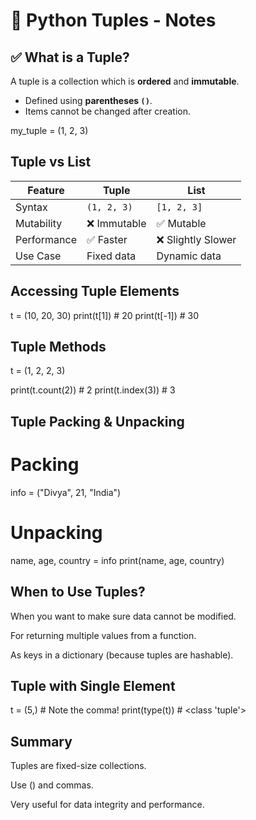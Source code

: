 # 📘 Python Tuples - Notes

## ✅ What is a Tuple?
A tuple is a collection which is **ordered** and **immutable**.
- Defined using **parentheses `()`**.
- Items cannot be changed after creation.

my_tuple = (1, 2, 3)

## Tuple vs List
| Feature     | Tuple       | List              |
| ----------- | ----------- | ----------------- |
| Syntax      | `(1, 2, 3)` | `[1, 2, 3]`       |
| Mutability  | ❌ Immutable | ✅ Mutable         |
| Performance | ✅ Faster    | ❌ Slightly Slower |
| Use Case    | Fixed data  | Dynamic data      |

## Accessing Tuple Elements
t = (10, 20, 30)
print(t[1])        # 20
print(t[-1])       # 30

## Tuple Methods
t = (1, 2, 2, 3)

print(t.count(2))   # 2
print(t.index(3))   # 3

## Tuple Packing & Unpacking
# Packing
info = ("Divya", 21, "India")

# Unpacking
name, age, country = info
print(name, age, country)

## When to Use Tuples?
When you want to make sure data cannot be modified.

For returning multiple values from a function.

As keys in a dictionary (because tuples are hashable).


## Tuple with Single Element
t = (5,)       # Note the comma!
print(type(t)) # <class 'tuple'>

## Summary
Tuples are fixed-size collections.

Use () and commas.

Very useful for data integrity and performance.
